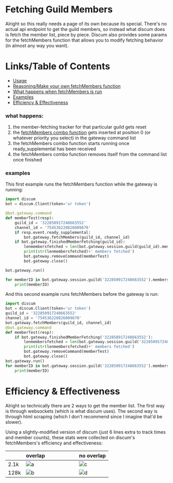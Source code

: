 # Fetching Guild Members
Alright so this really needs a page of its own because its special. There's no actual api endpoint to get the guild members, so instead what discum does is fetch the member list, piece by piece. Discum also provides some params for the fetchMembers function that allows you to modify fetching behavior (in almost any way you want).
# Links/Table of Contents
- [Usage](https://github.com/Merubokkusu/Discord-S.C.U.M/blob/master/docs/using.md#fetch-guild-members)
- [Reasoning/Make your own fetchMembers function](https://arandomnewaccount.gitlab.io/discord-unofficial-docs/lazy_guilds.html)
- [What happens when fetchMembers is run](#what-happens)
- [Examples](#examples)
- [Efficiency & Effectiveness](#efficiency--effectiveness)

### what happens:
1) the member-fetching tracker for that particular guild gets reset
2) the [fetchMembers combo function](https://github.com/Merubokkusu/Discord-S.C.U.M/blob/37a4c66713aac5111fa5fe14aebb866197cf2877/discum/gateway/guild/combo.py#L67) gets inserted at position 0 (or whatever priority you select) in the gateway command list
3) the fetchMembers combo function starts running once ready_supplemental has been received
4) the fetchMembers combo function removes itself from the command list once finished

### examples

This first example runs the fetchMembers function while the gateway is running:
```python
import discum
bot = discum.Client(token='ur token')

@bot.gateway.command
def memberTest(resp):
	guild_id = '322850917248663552'
	channel_id = '754536220826009670'
	if resp.event.ready_supplemental:
		bot.gateway.fetchMembers(guild_id, channel_id)
	if bot.gateway.finishedMemberFetching(guild_id):
		lenmembersfetched = len(bot.gateway.session.guild(guild_id).members)
		print(str(lenmembersfetched)+' members fetched')
		bot.gateway.removeCommand(memberTest)
		bot.gateway.close()

bot.gateway.run()

for memberID in bot.gateway.session.guild('322850917248663552').members:
	print(memberID)
```
And this second example runs fetchMembers before the gateway is run:
```python
import discum
bot = discum.Client(token='ur token')
guild_id = '322850917248663552'
channel_id = '754536220826009670'
bot.gateway.fetchMembers(guild_id, channel_id)
@bot.gateway.command
def memberTest(resp):
	if bot.gateway.finishedMemberFetching('322850917248663552'):
		lenmembersfetched = len(bot.gateway.session.guild('322850917248663552').members)
		print(str(lenmembersfetched)+' members fetched')
		bot.gateway.removeCommand(memberTest)
		bot.gateway.close()
bot.gateway.run()
for memberID in bot.gateway.session.guild('322850917248663552').members:
	print(memberID)
```

# Efficiency & Effectiveness
Alright so technically there are 2 ways to get the member list. The first way is through websockets (which is what discum uses). The second way is through html scraping (which I don't recommend since I imagine that'd be slower).
  
Using a slightly-modified version of discum (just 6 lines extra to track times and member counts), these stats were collected on discum's fetchMembers's efficiency and effectiveness:



|      | overlap&nbsp; &nbsp; &nbsp; &nbsp; &nbsp; &nbsp; &nbsp; &nbsp; &nbsp; &nbsp; &nbsp; | no overlap |
|------|---------|------------|
| 2.1k |![a](https://raw.githubusercontent.com/Merubokkusu/Discord-S.C.U.M/master/docs/memberFetchingStats/2100a.jpg)    |![c](https://raw.githubusercontent.com/Merubokkusu/Discord-S.C.U.M/master/docs/memberFetchingStats/2100b.jpg)       |
| 128k |![b](https://raw.githubusercontent.com/Merubokkusu/Discord-S.C.U.M/master/docs/memberFetchingStats/128ka.jpg)    |![d](https://raw.githubusercontent.com/Merubokkusu/Discord-S.C.U.M/master/docs/memberFetchingStats/128kb.jpg)       |
